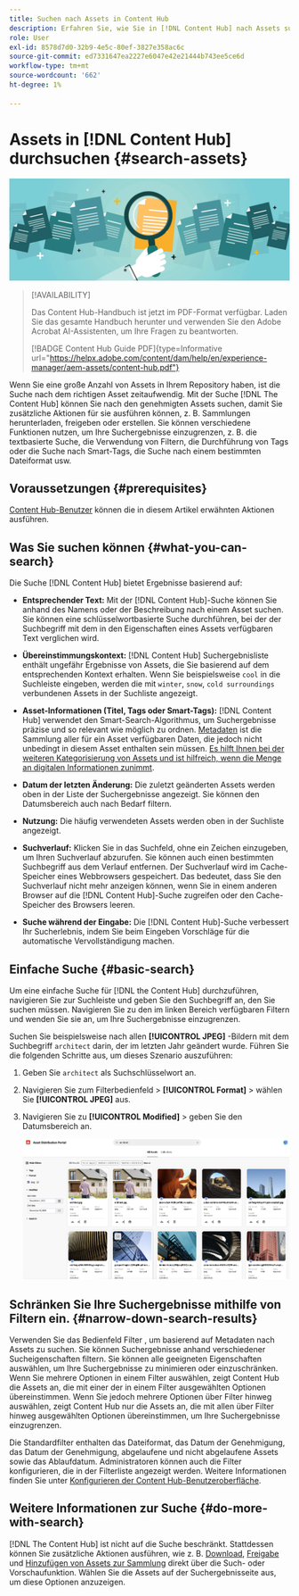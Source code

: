 ```yaml
---
title: Suchen nach Assets in Content Hub
description: Erfahren Sie, wie Sie in [!DNL Content Hub] nach Assets suchen
role: User
exl-id: 8578d7d0-32b9-4e5c-80ef-3827e358ac6c
source-git-commit: ed7331647ea2227e6047e42e21444b743ee5ce6d
workflow-type: tm+mt
source-wordcount: '662'
ht-degree: 1%

---
```


# Assets in [!DNL Content Hub] durchsuchen {#search-assets}

![Asset-Bannerbild freigeben](assets/search.png)

>[!AVAILABILITY]
>
>Das Content Hub-Handbuch ist jetzt im PDF-Format verfügbar. Laden Sie das gesamte Handbuch herunter und verwenden Sie den Adobe Acrobat AI-Assistenten, um Ihre Fragen zu beantworten.
>
>[!BADGE Content Hub Guide PDF]{type=Informative url="https://helpx.adobe.com/content/dam/help/en/experience-manager/aem-assets/content-hub.pdf"}

Wenn Sie eine große Anzahl von Assets in Ihrem Repository haben, ist die Suche nach dem richtigen Asset zeitaufwendig. Mit der Suche [!DNL The Content Hub] können Sie nach den genehmigten Assets suchen, damit Sie zusätzliche Aktionen für sie ausführen können, z. B. Sammlungen herunterladen, freigeben oder erstellen. Sie können verschiedene Funktionen nutzen, um Ihre Suchergebnisse einzugrenzen, z. B. die textbasierte Suche, die Verwendung von Filtern, die Durchführung von Tags oder die Suche nach Smart-Tags, die Suche nach einem bestimmten Dateiformat usw.

## Voraussetzungen {#prerequisites}

[Content Hub-Benutzer](deploy-content-hub.md#onboard-content-hub-users) können die in diesem Artikel erwähnten Aktionen ausführen.

## Was Sie suchen können  {#what-you-can-search}

Die Suche [!DNL Content Hub] bietet Ergebnisse basierend auf:

* **Entsprechender Text:** Mit der [!DNL Content Hub]-Suche können Sie anhand des Namens oder der Beschreibung nach einem Asset suchen. Sie können eine schlüsselwortbasierte Suche durchführen, bei der der Suchbegriff mit dem in den Eigenschaften eines Assets verfügbaren Text verglichen wird.

* **Übereinstimmungskontext:** [!DNL Content Hub] Suchergebnisliste enthält ungefähr Ergebnisse von Assets, die Sie basierend auf dem entsprechenden Kontext erhalten. Wenn Sie beispielsweise `cool` in die Suchleiste eingeben, werden die mit `winter`, `snow`, `cold surroundings` verbundenen Assets in der Suchliste angezeigt.

* **Asset-Informationen (Titel, Tags oder Smart-Tags):** [!DNL Content Hub] verwendet den Smart-Search-Algorithmus, um Suchergebnisse präzise und so relevant wie möglich zu ordnen. [Metadaten](#asset-properties.md) ist die Sammlung aller für ein Asset verfügbaren Daten, die jedoch nicht unbedingt in diesem Asset enthalten sein müssen. [Es hilft Ihnen bei der weiteren Kategorisierung von Assets und ist hilfreich, wenn die Menge an digitalen Informationen zunimmt](/help/assets/configure-content-hub-ui-options.md##configure-metadata-search-content-hub).

* **Datum der letzten Änderung:** Die zuletzt geänderten Assets werden oben in der Liste der Suchergebnisse angezeigt. Sie können den Datumsbereich auch nach Bedarf filtern.

* **Nutzung:** Die häufig verwendeten Assets werden oben in der Suchliste angezeigt.

* **Suchverlauf:** Klicken Sie in das Suchfeld, ohne ein Zeichen einzugeben, um Ihren Suchverlauf abzurufen. Sie können auch einen bestimmten Suchbegriff aus dem Verlauf entfernen. Der Suchverlauf wird im Cache-Speicher eines Webbrowsers gespeichert. Das bedeutet, dass Sie den Suchverlauf nicht mehr anzeigen können, wenn Sie in einem anderen Browser auf die [!DNL Content Hub]-Suche zugreifen oder den Cache-Speicher des Browsers leeren.

* **Suche während der Eingabe:** Die [!DNL Content Hub]-Suche verbessert Ihr Sucherlebnis, indem Sie beim Eingeben Vorschläge für die automatische Vervollständigung machen.

## Einfache Suche {#basic-search}

Um eine einfache Suche für [!DNL the Content Hub] durchzuführen, navigieren Sie zur Suchleiste und geben Sie den Suchbegriff an, den Sie suchen müssen. Navigieren Sie zu den im linken Bereich verfügbaren Filtern und wenden Sie sie an, um Ihre Suchergebnisse einzugrenzen.

Suchen Sie beispielsweise nach allen **[!UICONTROL JPEG]** -Bildern mit dem Suchbegriff `architect` darin, der im letzten Jahr geändert wurde. Führen Sie die folgenden Schritte aus, um dieses Szenario auszuführen:

1. Geben Sie `architect` als Suchschlüsselwort an.

1. Navigieren Sie zum Filterbedienfeld > **[!UICONTROL Format]** > wählen Sie **[!UICONTROL JPEG]** aus.

1. Navigieren Sie zu **[!UICONTROL Modified]** > geben Sie den Datumsbereich an.

   ![Einfache Suche](assets/basic-search.png)

## Schränken Sie Ihre Suchergebnisse mithilfe von Filtern ein. {#narrow-down-search-results}

Verwenden Sie das Bedienfeld Filter , um basierend auf Metadaten nach Assets zu suchen. Sie können Suchergebnisse anhand verschiedener Sucheigenschaften filtern. Sie können alle geeigneten Eigenschaften auswählen, um Ihre Suchergebnisse zu minimieren oder einzuschränken. Wenn Sie mehrere Optionen in einem Filter auswählen, zeigt Content Hub die Assets an, die mit einer der in einem Filter ausgewählten Optionen übereinstimmen. Wenn Sie jedoch mehrere Optionen über Filter hinweg auswählen, zeigt Content Hub nur die Assets an, die mit allen über Filter hinweg ausgewählten Optionen übereinstimmen, um Ihre Suchergebnisse einzugrenzen.

Die Standardfilter enthalten das Dateiformat, das Datum der Genehmigung, das Datum der Genehmigung, abgelaufene und nicht abgelaufene Assets sowie das Ablaufdatum. Administratoren können auch die Filter konfigurieren, die in der Filterliste angezeigt werden. Weitere Informationen finden Sie unter [Konfigurieren der Content Hub-Benutzeroberfläche](configure-content-hub-ui-options.md#configure-filters-content-hub).

<!--

<table>
    <tbody>
     <tr>
      <th><strong>Search Predicate</strong></th>
      <th><strong>Description</strong></th>
      <th><strong>Properties</strong></th>
     </tr>
     <tr>
      <td> Campaigns </td>
      <td> Allows you to search using planned activity performed to take any particular action. For example, advertisement campaign run on Ferrari to know the understand the interests of people using number of clicks people perform.</td>
      <td>NA</td>
     </tr>
     <tr>
      <td> Channels </td>
      <td> Helps you to understand the path from where the asset is coming from. For example, web, social media, books, catalog, etc.</td>
      <td>NA</td>
     </tr>
     <tr>
      <td> Region </td>
      <td> Helps you to understand the location where the asset is created. For example, Japan, EMEA, Worldwide, etc.</td>
      <td>NA</td>
     </tr>
     <tr>
      <td> Keywords </td>
      <td> Keyword helps you search using terms or the words that you enter based on the topic. For example, images, low-resolution, etc.</td>
      <td>NA</td>
     </tr>
     <tr>
      <td> Timeframe </td>
      <td> Helps you search assets using timeline. For example, search by year 2024, Q3 2023, etc.</td>
      <td>NA</td>
     </tr>
     <tr>
      <td>File format</td>
      <td>Composition of an asset. The supported assets include image, document, video, printable media, and so on.</td>
      <td>
        <ul>
            <li>[!UICONTROL JPEG]</li> 
            <li>[!UICONTROL Quicktime]</li> 
            <li>[!UICONTROL PNG]</li> 
            <li>[!UICONTROL WebP]</li> 
            <li>[!UICONTROL MP4]</li> 
            <li>[!UICONTROL Plain]</li> 
            <li>[!UICONTROL PDF]</li>
            <li>[!UICONTROL SVG + XML]</li>
        </ul>
      </td>
     </tr>
     <tr>
      <td>Tags</td>
      <td>Tags help you categorize assets that can be browsed and searched more efficiently based on hierarchical taxonomies.</td>
      <td>
        <ul>
            <li>Field label</li>
            <li>Property name</li>
            <li>Path</li>
            <li>Description</li>
        </ul>
      </td>
     </tr>
     <!--<tr>
      <td>Subject</td>
      <td>Classification of assets based on their theme. For example, colorful, hiking, outdoors.</td>
      <td>NA</td>
     </tr>
          <tr>
      <td>Last modified</td>
      <td>Search assets based on their last modification. Specify the date range using the Start date and End date fields.</td>
      <td>
        <ul>
            <li>Range text (From)</li> 
            <li>Range text (To) </li>
        </ul>
      </td>
     </tr>    
     <!--<tr>
      <td>Asset ID</td>
      <td>Unique number that identifies the asset.</td>
      <td>NA</td>
     </tr>
     <tr>
      <td> Colors </td>
      <td> Helps you search assets using colors that are automatically identified in an asset using Adobe's Sensei AI capabilities.</td>
      <td>NA</td>
     </tr>  
    </tbody>
   </table>

-->

## Weitere Informationen zur Suche {#do-more-with-search}

[!DNL The Content Hub] ist nicht auf die Suche beschränkt. Stattdessen können Sie zusätzliche Aktionen ausführen, wie z. B. [Download](download-assets-content-hub.md), [Freigabe](share-assets-content-hub.md) und [Hinzufügen von Assets zur Sammlung](collections-content-hub.md) direkt über die Such- oder Vorschaufunktion. Wählen Sie die Assets auf der Suchergebnisseite aus, um diese Optionen anzuzeigen.
